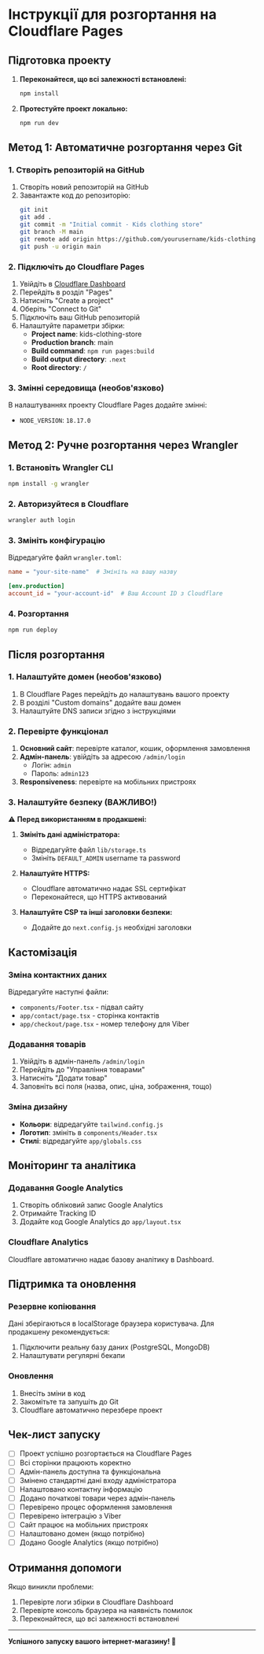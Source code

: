 # Інструкції для розгортання на Cloudflare Pages

## Підготовка проекту

1. **Переконайтеся, що всі залежності встановлені:**
   ```bash
   npm install
   ```

2. **Протестуйте проект локально:**
   ```bash
   npm run dev
   ```

## Метод 1: Автоматичне розгортання через Git

### 1. Створіть репозиторій на GitHub

1. Створіть новий репозиторій на GitHub
2. Завантажте код до репозиторію:
   ```bash
   git init
   git add .
   git commit -m "Initial commit - Kids clothing store"
   git branch -M main
   git remote add origin https://github.com/yourusername/kids-clothing-store.git
   git push -u origin main
   ```

### 2. Підключіть до Cloudflare Pages

1. Увійдіть в [Cloudflare Dashboard](https://dash.cloudflare.com)
2. Перейдіть в розділ "Pages"
3. Натисніть "Create a project"
4. Оберіть "Connect to Git"
5. Підключіть ваш GitHub репозиторій
6. Налаштуйте параметри збірки:
   - **Project name**: kids-clothing-store
   - **Production branch**: main
   - **Build command**: `npm run pages:build`
   - **Build output directory**: `.next`
   - **Root directory**: `/`

### 3. Змінні середовища (необов'язково)

В налаштуваннях проекту Cloudflare Pages додайте змінні:
- `NODE_VERSION`: `18.17.0`

## Метод 2: Ручне розгортання через Wrangler

### 1. Встановіть Wrangler CLI

```bash
npm install -g wrangler
```

### 2. Авторизуйтеся в Cloudflare

```bash
wrangler auth login
```

### 3. Змініть конфігурацію

Відредагуйте файл `wrangler.toml`:
```toml
name = "your-site-name"  # Змініть на вашу назву

[env.production]
account_id = "your-account-id"  # Ваш Account ID з Cloudflare
```

### 4. Розгортання

```bash
npm run deploy
```

## Після розгортання

### 1. Налаштуйте домен (необов'язково)

1. В Cloudflare Pages перейдіть до налаштувань вашого проекту
2. В розділі "Custom domains" додайте ваш домен
3. Налаштуйте DNS записи згідно з інструкціями

### 2. Перевірте функціонал

1. **Основний сайт**: перевірте каталог, кошик, оформлення замовлення
2. **Адмін-панель**: увійдіть за адресою `/admin/login`
   - Логін: `admin`
   - Пароль: `admin123`
3. **Responsiveness**: перевірте на мобільних пристроях

### 3. Налаштуйте безпеку (ВАЖЛИВО!)

⚠️ **Перед використанням в продакшені:**

1. **Змініть дані адміністратора:**
   - Відредагуйте файл `lib/storage.ts`
   - Змініть `DEFAULT_ADMIN` username та password

2. **Налаштуйте HTTPS:**
   - Cloudflare автоматично надає SSL сертифікат
   - Переконайтеся, що HTTPS активований

3. **Налаштуйте CSP та інші заголовки безпеки:**
   - Додайте до `next.config.js` необхідні заголовки

## Кастомізація

### Зміна контактних даних

Відредагуйте наступні файли:
- `components/Footer.tsx` - підвал сайту
- `app/contact/page.tsx` - сторінка контактів
- `app/checkout/page.tsx` - номер телефону для Viber

### Додавання товарів

1. Увійдіть в адмін-панель `/admin/login`
2. Перейдіть до "Управління товарами"
3. Натисніть "Додати товар"
4. Заповніть всі поля (назва, опис, ціна, зображення, тощо)

### Зміна дизайну

- **Кольори**: відредагуйте `tailwind.config.js`
- **Логотип**: змініть в `components/Header.tsx`
- **Стилі**: відредагуйте `app/globals.css`

## Моніторинг та аналітика

### Додавання Google Analytics

1. Створіть обліковий запис Google Analytics
2. Отримайте Tracking ID
3. Додайте код Google Analytics до `app/layout.tsx`

### Cloudflare Analytics

Cloudflare автоматично надає базову аналітику в Dashboard.

## Підтримка та оновлення

### Резервне копіювання

Дані зберігаються в localStorage браузера користувача. Для продакшену рекомендується:
1. Підключити реальну базу даних (PostgreSQL, MongoDB)
2. Налаштувати регулярні бекапи

### Оновлення

1. Внесіть зміни в код
2. Закомітьте та запушіть до Git
3. Cloudflare автоматично перезбере проект

## Чек-лист запуску

- [ ] Проект успішно розгортається на Cloudflare Pages
- [ ] Всі сторінки працюють коректно
- [ ] Адмін-панель доступна та функціональна
- [ ] Змінено стандартні дані входу адміністратора
- [ ] Налаштовано контактну інформацію
- [ ] Додано початкові товари через адмін-панель
- [ ] Перевірено процес оформлення замовлення
- [ ] Перевірено інтеграцію з Viber
- [ ] Сайт працює на мобільних пристроях
- [ ] Налаштовано домен (якщо потрібно)
- [ ] Додано Google Analytics (якщо потрібно)

## Отримання допомоги

Якщо виникли проблеми:
1. Перевірте логи збірки в Cloudflare Dashboard
2. Перевірте консоль браузера на наявність помилок
3. Переконайтеся, що всі залежності встановлені

---

**Успішного запуску вашого інтернет-магазину! 🚀**
